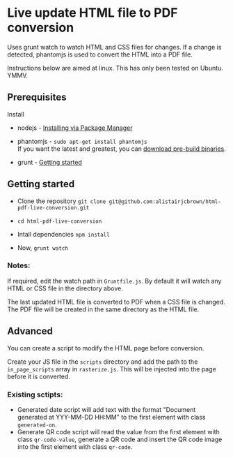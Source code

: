 # Live update HTML file to PDF conversion

Uses grunt watch to watch HTML and CSS files for changes. If a change is detected, phantomjs is used to convert the HTML into a PDF file.

Instructions below are aimed at linux. This has only been tested on Ubuntu. YMMV.

## Prerequisites

Install

 * nodejs - [Installing via Package Manager](https://github.com/joyent/node/wiki/Installing-Node.js-via-package-manager)

 * phantomjs - `sudo apt-get install phantomjs`<br />
   If you want the latest and greatest, you can [download pre-build binaries](http://phantomjs.org/download.html).

 * grunt - [Getting started](http://gruntjs.com/getting-started)


## Getting started

 * Clone the repository
  `git clone git@github.com:alistairjcbrown/html-pdf-live-conversion.git`

 * `cd html-pdf-live-conversion`

 * Intall dependencies
   `npm install`

 * Now, `grunt watch`

### Notes: 

If required, edit the watch path in `Gruntfile.js`. By default it will watch any HTML or CSS file in the directory above.

The last updated HTML file is converted to PDF when a CSS file is changed. The PDF file will be created in the same directory as the HTML file.

## Advanced

You can create a script to modify the HTML page before conversion.

Create your JS file in the `scripts` directory and add the path to the `in_page_scripts` array in `rasterize.js`. This will be injected into the page before it is converted.

### Existing sctipts:

 * Generated date script will add text with the format "Document generated at YYY-MM-DD HH:MM" to the first element with class `generated-on`.
 * Generate QR code script will read the value from the first element with class `qr-code-value`, generate a QR code and insert the QR code image into the first element with class `qr-code`.